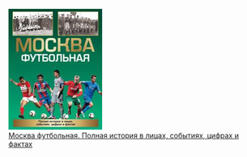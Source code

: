 ![](Москва%20футбольная.%20Полная%20история%20в%20лицах,%20событиях,%20цифрах%20и%20фактах.jpg)  
[Москва футбольная. Полная история в лицах, событиях, цифрах и фактах](Москва%20футбольная.%20Полная%20история%20в%20лицах,%20событиях,%20цифрах%20и%20фактах.md)
